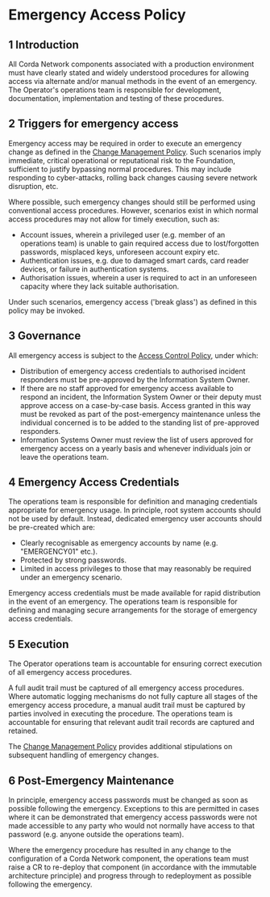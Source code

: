 # Emergency Access Policy

## 1 Introduction

All Corda Network components associated with a production environment must have clearly stated and widely understood 
procedures for allowing access via alternate and/or manual methods in the event of an emergency. The Operator's operations 
team is responsible for development, documentation, implementation and testing of these procedures.

## 2 Triggers for emergency access

Emergency access may be required in order to execute an emergency change as defined in the [Change Management Policy](/policy/change-management). 
Such scenarios imply immediate, critical operational or reputational risk to the Foundation, sufficient to justify 
bypassing normal procedures. This may include responding to cyber-attacks, rolling back changes causing severe network 
disruption, etc. 

Where possible, such emergency changes should still be performed using conventional access procedures. However, 
scenarios exist in which normal access procedures may not allow for timely execution, such as:

*   Account issues, wherein a privileged user (e.g. member of an operations team) is unable to gain required access due to 
lost/forgotten passwords, misplaced keys, unforeseen account expiry etc.
*   Authentication issues, e.g. due to damaged smart cards, card reader devices, or failure in authentication systems.
*   Authorisation issues, wherein a user is required to act in an unforeseen capacity where they lack suitable 
authorisation.

Under such scenarios, emergency access ('break glass') as defined in this policy may be invoked.

## 3 Governance

All emergency access is subject to the [Access Control Policy](/policy/access-control), under which:

*   Distribution of emergency access credentials to authorised incident responders must be pre-approved by the 
Information System Owner.
*   If there are no staff approved for emergency access available to respond an incident, the Information System Owner 
or their deputy must approve access on a case-by-case basis. Access granted in this way must be revoked as part of the 
post-emergency maintenance unless the individual concerned is to be added to the standing list of pre-approved 
responders.
*   Information Systems Owner must review the list of users approved for emergency access on a yearly basis and whenever 
individuals join or leave the operations team.

## 4 Emergency Access Credentials

The operations team is responsible for definition and managing credentials appropriate for emergency usage. 
In principle, root system accounts should not be used by default. Instead, dedicated emergency user accounts should be 
pre-created which are:

*   Clearly recognisable as emergency accounts by name (e.g. "EMERGENCY01" etc.).
*   Protected by strong passwords.
*   Limited in access privileges to those that may reasonably be required under an emergency scenario.

Emergency access credentials must be made available for rapid distribution in the event of an emergency. The operations 
team is responsible for defining and managing secure arrangements for the storage of emergency access credentials.

## 5 Execution

The Operator operations team is accountable for ensuring correct execution of all emergency access procedures.

A full audit trail must be captured of all emergency access procedures. Where automatic logging mechanisms do not fully 
capture all stages of the emergency access procedure, a manual audit trail must be captured by parties involved in 
executing the procedure. The operations team is accountable for ensuring that relevant audit trail records are 
captured and retained.

The [Change Management Policy](/policy/change-management) provides additional stipulations on subsequent handling of 
emergency changes.

## 6 Post-Emergency Maintenance

In principle, emergency access passwords must be changed as soon as possible following the emergency. Exceptions to 
this are permitted in cases where it can be demonstrated that emergency access passwords were not made accessible to 
any party who would not normally have access to that password (e.g. anyone outside the operations team).

Where the emergency procedure has resulted in any change to the configuration of a Corda Network component, the 
operations team must raise a CR to re-deploy that component (in accordance with the immutable architecture principle) 
and progress through to redeployment as possible following the emergency.